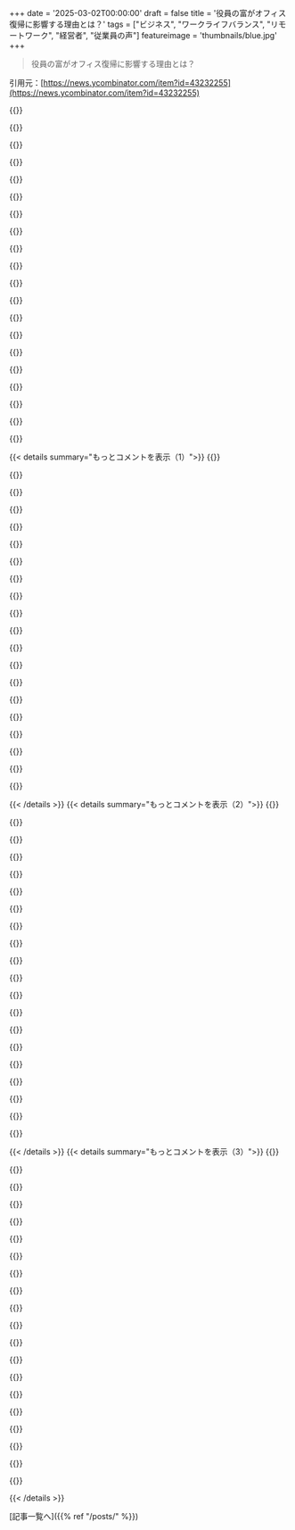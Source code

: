 +++
date = '2025-03-02T00:00:00'
draft = false
title = '役員の富がオフィス復帰に影響する理由とは？'
tags = ["ビジネス", "ワークライフバランス", "リモートワーク", "経営者", "従業員の声"]
featureimage = 'thumbnails/blue.jpg'
+++

> 役員の富がオフィス復帰に影響する理由とは？

引用元：[https://news.ycombinator.com/item?id=43232255](https://news.ycombinator.com/item?id=43232255)

{{<matomeQuote body="ちょうどこの役員が勧めてたことをやったんだけど、データを使って労働者の視点からリモート勤務のコストを描いたら、全否定された。車の摩耗や保険、食費、通勤時間の損失を考慮すると、約3万ドルの給与カットに相当することが判明した。特に技術チームは、分散していて地元の同僚ともネットワークが築けない状態だったんだ。結果、リモート勤務を支持する声が抑圧され、プロモーションの機会が減り、マイノリティのサポートも後退。解雇されたのは驚きじゃないけど、本当に残念だった。データだけじゃダメなんだ。彼らには自分のアジェンダがあって、労働者のニーズを考慮してない。解決策は団結した行動かな。" userName="stego-tech" createdAt="2025-03-02T18:36:59" color="#ff5733">}}

{{<matomeQuote body="データだけでは彼らを動かせないのは真実。彼らは従業員がオフィス勤務を好んでいるデータを持ってる。私の会社は半年ごとに従業員調査をしていて、オフィス勤務の満足度が高いと主張してる。だから、オフィス勤務がいいってことになる。" userName="jimt1234" createdAt="2025-03-02T18:58:27" color="">}}

{{<matomeQuote body="誰も回答しないウザい調査の良い使い道がやっと見つかった。最初からこれらのポリシーを強制するためのカバーを得るのが目的だったんだと思う。" userName="codr7" createdAt="2025-03-02T19:18:02" color="">}}

{{<matomeQuote body="前の職場では、調査に一生懸命答えてたけど、毎回結果を発表して何か変わると大騒ぎだった。だけど、問題は同じで、彼らが言う変化は半端だったり、自分たちのアジェンダに沿った解釈ばかり。結局また調査結果は変わらず、何も対処されなかった。気づいてからは、調査を続けたけど、結局は満足しない結果で辞めちゃった。" userName="NAHWheatCracker" createdAt="2025-03-02T19:39:48" color="">}}

{{<matomeQuote body="この会社も同様な調査を実施していたが、大規模なリストラ後、その結果は急落した。詳細なフィードバックのためのフォーカスグループに参加しても、私たちの意見は無視された。全社ミーティングでもRTOや出勤政策についての質問は無視され、結局毎回同じことの繰り返し。経営陣は自分たちの利益のために動くんだよね。" userName="stego-tech" createdAt="2025-03-02T19:55:44" color="#ff33a1">}}

{{<matomeQuote body="お気に入りだったのは、巨大な“変革”プロジェクト。McKinseyを呼んできて、調査を行った結果、満足度が役職や勤続年数に逆比例することが分かった。上が不満を抱えるのが早く、下が時間の経過とともに不満に。結局そのデータを公表しなくなったんだ。" userName="Spooky23" createdAt="2025-03-02T21:28:49" color="">}}

{{<matomeQuote body="＞経営陣は常に自己利益で動くのが現実だ。<br>その通り。皆が自己利益で動くし、私もあなたもそう。<br>>短期的利益のために未来を犠牲にすることが分かると、株価は崩壊する。<br>そうなるかも。企業は短期的な利益のために長期的な資産を食い潰している。" userName="WalterBright" createdAt="2025-03-02T21:22:05" color="">}}

{{<matomeQuote body="＞なぜダウンボートされているのかわからない。<br>ダウンボートしたわけじゃないけど、人はみんな自分の利益のために行動する傾向があるよね。<br>>短期的な利益で長期を犠牲にしてる会社がバレると、株が暴落する。<br>そうなるかもね。RTOを強制されている人は、辞める準備をするべきだ。" userName="Clubber" createdAt="2025-03-03T02:57:08" color="">}}

{{<matomeQuote body="市場の短期的な利益を見越して株を空売り予測するのが得意なら、大金を稼げる。私は空売りを試みたけど、失敗したから長期投資に切り替えた。" userName="WalterBright" createdAt="2025-03-03T03:40:39" color="">}}

{{<matomeQuote body="＞ダウンボートされている理由がわからない。<br>私もダウンボーティングしているわけじゃないけど、私たちが自分自身の最善の利益を考えるのは当然だよね。<br>リーダーには、部下の利益を考える義務がある。" userName="unclebucknasty" createdAt="2025-03-03T11:59:56" color="#ff5c5c">}}

{{<matomeQuote body="リーダーシップって、リーダー自身にもメリットがあるんだよ。能力のある、ハッピーでモチベーションの高いスタッフを持つこともリーダーにとって重要なんだ。" userName="WalterBright" createdAt="2025-03-03T18:25:08" color="#785bff">}}

{{<matomeQuote body="理論では明らかだけど、そんなリーダーに会ったことある？" userName="codr7" createdAt="2025-03-03T21:57:52" color="">}}

{{<matomeQuote body="数年前にあった企業の調査で、匿名って言ってたけど、提出が遅れたらCFOから連絡があったんだよね。" userName="emeril" createdAt="2025-03-03T00:15:26" color="">}}

{{<matomeQuote body="調査が匿名であっても、誰が提出してないかは見えるから、その辺は完全に独立じゃないよね。" userName="try_the_bass" createdAt="2025-03-03T03:19:27" color="">}}

{{<matomeQuote body="俺はLatticeを使ったことあるんだけど、約150人の組織でリーダーは約10人。調査は匿名だよ。個々のリンクで提出か未提出が分かるけど、誰が何を書いたかは分からないようになってる。でも、20人以下の規模だと分かりやすい。" userName="rrrx3" createdAt="2025-03-03T16:05:48" color="">}}

{{<matomeQuote body="＞”あなたの直接の部下は通信スタイルで識別できるかもしれないけど、それがリーダー全体に自然に伝わるとは思えない。”実際、直接の報告者だけしか識別できないんだよ。このことはリーダーから上層部までの間では成り立たない。" userName="try_the_bass" createdAt="2025-03-03T22:28:10" color="">}}

{{<matomeQuote body="＞”あなたのリーダーシップが誰が不適だと言ったときに、その知識を使って適切な人を解雇するつもりですか？”そのリーダーが言うのを聞いたら、役に立たない人を助けるべきって考えたくはないよ。" userName="avidiax" createdAt="2025-03-04T18:01:42" color="">}}

{{<matomeQuote body="当然、調査が匿名でも、最後の回答者の回答が分かっちゃうから、その結果を知ってしまうよね。" userName="addaon" createdAt="2025-03-03T03:54:59" color="">}}

{{<matomeQuote body="投票が義務の国もあるんだよ。投票しないと権利失ったり罰金があるから、選挙はしっかり行われてるのかって思う。" userName="HeavyStorm" createdAt="2025-03-03T02:39:23" color="">}}

{{<matomeQuote body="オフィスの近くに住んでたら、RTOはそれほど悪くないと思うけど、長距離通勤の場合はどうなのかな？" userName="nazgul17" createdAt="2025-03-02T21:31:17" color="">}}

{{< details summary="もっとコメントを表示（1）">}}
{{<matomeQuote body="オフィスに週に少しでもいるほうが幸せだって言ってるんだけど、あなたの経験と反する調査結果は嘘だって思わないでほしい。" userName="bratbag" createdAt="2025-03-02T22:03:31" color="">}}

{{<matomeQuote body="リモートの同僚がどうこうってのが問題だよ。戻るのは気にしないけど、プロジェクトマネージャーとして、みんながバラバラにいるから、オフィスに行けば知ってる人に挨拶して、Teamsコールばっかでプライバシーゼロだし、帰ってるだけって感じ。" userName="bigs" createdAt="2025-03-02T23:55:40" color="#785bff">}}

{{<matomeQuote body="今の問題は二つあって、経営陣は自分が大事だと思ってるから、意見対立があるんだよね。多くの人は仕事が自分のアイデンティティと結びついてるけど、他方では仕事は生活の手段だと考えてる人が多い。この二つのグループはゴールが違うから、意見が食い違うんだよ。" userName="hn_throwaway_99" createdAt="2025-03-02T21:28:41" color="#785bff">}}

{{<matomeQuote body="俺も第一のグループだ！12時間働いて、自由な時間に勉強してる。リモートが好き、通勤時間が無駄になるから。ただランチや雑談が恋しいけど、それより効率的なのが大事。" userName="HeavyStorm" createdAt="2025-03-03T02:53:44" color="">}}

{{<matomeQuote body="このコメントの皮肉が強すぎて笑いしか出ない。他社の状況を無視して一般化しすぎだと思う。何社も働いてたけど、従業員の意見を真剣に聞こうとしてたとこもあれば、そうじゃないとこもあった。" userName="try_the_bass" createdAt="2025-03-03T03:28:38" color="">}}

{{<matomeQuote body="＞全然違う企業があったとしても、それが統計的に意味があるなら景色が違ってるはずだ。でも現実は違う。確かに小さい善人がいるかもしれないけど、大多数が正しいとは限らない。" userName="dumbledoren" createdAt="2025-03-03T14:53:20" color="">}}

{{<matomeQuote body="リモートワークがほんとに生産性を20倍にした。コロナ中に1000人のチームを管理してたけど、全ての指標が改善した。でも今は逆で、役員は会社とその利益を代表してるから、ハイブリッドが問題なんだ。" userName="Spooky23" createdAt="2025-03-02T21:42:54" color="#ff5733">}}

{{<matomeQuote body="複数の仕事を持つって何が問題なの？結果が良ければいいんじゃない？別に仕事のやり方なんて気にしないと思う。効率を追求しても短期的な意味でしかプラスにはならないよ。" userName="kjkjadksj" createdAt="2025-03-02T23:47:23" color="">}}

{{<matomeQuote body="ありがとう、君の意見に同意する。ハイブリッドだと結局みんなイライラすると思う。確かにグリフトや詐欺はあるけど、実際の何パーセントがそれに関わってると思う？97％の人が幸せで生産的なら、その3％を追求するのはもったいなくない？" userName="draebek" createdAt="2025-03-02T23:10:27" color="#38d3d3">}}

{{<matomeQuote body="契約社員だと４０％以上はありそう。従業員はそれほど多くないと思うけど、明確な業績の証拠がないと気づきにくい怠けもある。大きな問題は、遠くに引っ越して働くルールを避けるために虚偽の病気を作り出す人たちだ。私のチームの多くはITインフラでサポート業務をやってるけど、オペレーション面ではチケットを理解してれば見つけやすい。開発側は良いマネージャーやリーダーが必要だし、ワークフローを理解しないと公平な評価はできない。ハイブリッドだと隠れやすいね。" userName="Spooky23" createdAt="2025-03-03T01:24:08" color="#45d325">}}

{{<matomeQuote body="もしWFHがオフィス勤務より効率的だというなら、時間が経つにつれてオフィスの会社はWFHの会社に取って代わられるだろう。市場原理を抑え込むような集団行動は長期的には害になる。欧州の経済を見てみろ。企業は利益を生み出すために存在していて、そうでなければ倒産するんだ。みんなには自分に合った会社に移る自由があるし、自分のビジネスを始めることも可能。" userName="WalterBright" createdAt="2025-03-02T21:19:35" color="">}}

{{<matomeQuote body="自分のコメントに来て“自由市場の見えない手”という誤解を広めないでほしい。証拠があっても、君の主張を崩すデータが出たら、目標を動かす歴史がある。みんなが億ドル企業を始められるというのは、資源が無限で通貨の価値が失われてしまう。だからこそ、規制が必要なんだ。そうすると、平等な結果が確保できる。" userName="stego-tech" createdAt="2025-03-03T00:34:37" color="">}}

{{<matomeQuote body="君の主張が正しいなら、会社が本当は別の方向で働けるなら、その例はどこにあるのか？君が表現している環境は、労働者を搾取することが主な目標の会社で溢れているわけではないはず。私たちには自由な時代があるから、代替モデルが成長する余地はたくさんあるのに、実際には君の提示する「より良いモデル」で働く会社は見当たらない。" userName="try_the_bass" createdAt="2025-03-03T03:32:27" color="">}}

{{<matomeQuote body="企業の主な目標が労働者を搾取することだとするなら、その理由は何なんだ？労働者を搾取するのは当たり前っていうなら、全ての企業がそうだとすればその根拠はどこにあるのか？" userName="taurath" createdAt="2025-03-03T05:04:41" color="">}}

{{<matomeQuote body="全ての企業が労働者を搾取する目的だけだというのは広すぎる。確かに多くの企業は利益を追求するけど、需要に応じた有用な製品を生み出してることが多い。だからこそ、企業が従業員のためにしっかりと向き合う必要が出てくる。実際、最低限越えて従業員の福利厚生に力を入れる会社もある。" userName="try_the_bass" createdAt="2025-03-03T05:31:21" color="">}}

{{<matomeQuote body="市場は本当にWFHとRTOの違いが見えるほど自由なのか？" userName="intelVISA" createdAt="2025-03-02T21:32:26" color="">}}

{{<matomeQuote body="WFHとRTOの間に規制があるとは知らないんだけど。" userName="WalterBright" createdAt="2025-03-02T23:27:38" color="">}}

{{<matomeQuote body="規制だけが市場を不自由にする要因じゃなくて、市場にいるプレイヤーが大きすぎると権力を持つこともあるよ。" userName="harimau777" createdAt="2025-03-03T02:03:19" color="">}}

{{<matomeQuote body="企業の歴史は、企業が支配的になってから、止められない独占と呼ばれ、そしてまた倒れていくんだ。アメリカのビジネスの歴史にはIBMやWalmart、GEなどの例が数多くある。支配を維持するためには政府を使って競争を抑え込むしかない。" userName="WalterBright" createdAt="2025-03-03T02:33:53" color="">}}

{{<matomeQuote body="これ、俺が疑ってたこととめっちゃ一致してる。経営者って、仕事中心の生き方をしているから、他の人が異なる選択をする理由が分からないんだろうな。勤務地や週の働く時間も同様で、下層の労働者は視点や優先順位が違うって受け入れにくいだろうな。それに、一定の地位にいると、勤務地や時間のネガティブな面をどうにかできるからね。通勤もなくて、個人シェフがいて、家事は全部カバーされて、フルタイムの個別保育もある。睡眠や生き残りをバランス取るための時間がいらないって、やっぱりオフィスに50〜60時間来るのは楽だよね。でも、普通の従業員にとってはそんな生活じゃない。" userName="dividefuel" createdAt="2025-03-02T17:18:50" color="#ff33a1">}}


{{< /details >}}
{{< details summary="もっとコメントを表示（2）">}}
{{<matomeQuote body="俺もこの経営者が提唱してたことに従ったけど、労働者の視点からデータを使って論じたら、ボコボコに叩かれた。結局、RTOが悪い理由を企業に納得させたいなら、組織への悪影響を示さないといけないと思う。みんな、自分の視点からアプローチしがちだよね。" userName="kcplate" createdAt="2025-03-02T18:57:14" color="">}}

{{<matomeQuote body="企業にRTOの悪影響を納得させたいなら、組織への悪影響を見せる必要がある。たしかに、 ~$30,000も余分にかかる仕事を選びたければ、給与も上げないと駄目だよ。差額を半分にすれば、どっちも$15,000得られるし、会社の直接的なコストも考慮すると、リモートワークならオフィススペースも減らせる。家賃だけじゃなくて、光熱費、保険、インターネット、家具、税金、清掃、法律事務所や許可申請の費用もたくさんあるんだよ。" userName="AnthonyMouse" createdAt="2025-03-02T19:36:29" color="#ff33a1">}}

{{<matomeQuote body="君の考え方はちょっとおかしいと思う。RTOの固定コストは、運転手の通勤や物理的な場所によって異なるからね。たとえば、同じ仕事をしてる二人のうち、一人（Joe）は5分歩いて通勤するけど、もう一人（John）は50分運転してる。もしジョーがたくさんいるなら、ジョンの通勤コストなんて気にしなくていいってことだよ。建物のコストは、実際には大したことないし、特にリモートでできない役割があればね。" userName="kcplate" createdAt="2025-03-02T22:44:57" color="">}}

{{<matomeQuote body="＞『同じ仕事をしている二人でも、Joeは5分の通勤でJohnは50分運転している。』そう言っても、彼らの費用が違うってことにはならないんだよ。Johnは月に$2,500もの通勤コストがかかってて、Joeは中心街に住むために$2,500の家賃を払ってる。効率的市場仮説では同じだし、企業で規模を考えた時はまれな特異点よりも平均や中央値を重視するべきだ。" userName="AnthonyMouse" createdAt="2025-03-02T23:20:39" color="">}}

{{<matomeQuote body="＞『彼らは異なる費用を持っているわけではない。』生活費は一般的なものであって、雇用がどうであれ消えたりしないよ。多少は減ったり増えたりするかもしれないけど、すべてが雇用に結びついているとは限らない。それに、もし生活費が不満なら、辞めるか引っ越せばいい。" userName="kcplate" createdAt="2025-03-03T00:05:43" color="">}}

{{<matomeQuote body="＞『生活費は一般的なもので、雇用や家でないと消えない。』その前提に疑問がある。全体の差は$2,500/月で、都心の不動産はやっぱり高いんだ。それにもし通勤費がかかるのにワークフロムホームじゃないなら、$30,000/yearも損するんだけど、会社はそれを考慮していないのでは？" userName="AnthonyMouse" createdAt="2025-03-03T08:11:53" color="">}}

{{<matomeQuote body="正直、君の見解はちょっと変わってると思う。君は、自分の働く時間だけでなく、それ以外の時間に対しても雇用主が報酬を支払うべきだと考えているみたいだが、そんな期待を持ったことは一度もない。君は、オフィスで働く組織に対してあまり経験がないように感じる。これまでリモートでしか働いたことがないんじゃないかな。" userName="kcplate" createdAt="2025-03-03T19:49:19" color="">}}

{{<matomeQuote body="＞『彼らは時間を働いている間だけでなく、ずっと支払ってもらうべきだと考えている』そうじゃなくて、雇用主は彼らに対して他の会社と同じ価値を維持しないといけないと思ってる。もし別の会社がWFHを許可していて、そっちの業務の価値が高く、同じ給与なのに、WFHを選ぶと年間$30,000の違いが出るなら、どうすればいいんだろう？" userName="AnthonyMouse" createdAt="2025-03-03T20:26:13" color="">}}

{{<matomeQuote body="＞『雇用主はその差額を補填すべきだ』そんなことはない。彼らは必要な人を集めるために十分な補償と福利厚生を提供すればいいんだ。でも、他の会社がWFHを提供しながらも、十分な応募者を集められるなら、たとえオフィスを必要としても関係ないよ。" userName="kcplate" createdAt="2025-03-04T00:00:56" color="">}}

{{<matomeQuote body="＞「他の会社がどうするかは重要か？」という問いについて、もちろん重要だね。リモートで働ける環境を提供すれば、同じ人を数千ドル安く雇える可能性があるからね。問題は、オフィス勤務を強制することで社員の満足度が下がるのに、なぜお金を無駄にするのかってことだよ。" userName="AnthonyMouse" createdAt="2025-03-04T02:14:05" color="#ff5733">}}

{{<matomeQuote body="リモートワークを推奨する会社に対して、適応するか、経営陣に反対するか選ぶ必要があるって言いたいんだろうね。リモートで働くことに満足している人も多いし、適応できる人が多いけど、リモートワークを選べない状況では、運を天に任せるしかない。" userName="kcplate" createdAt="2025-03-04T04:37:50" color="#38d3d3">}}

{{<matomeQuote body="リモート希望の人は91％いるってデータがあるよ。適応することは大切だけど、実際にはリモートを求める人の方が多くて、ほとんどの人はオフィス勤務なんて望んでいないからね。" userName="AnthonyMouse" createdAt="2025-03-04T07:16:16" color="#38d3d3">}}

{{<matomeQuote body="他の会社におけるコストを考えて、オフィス勤務だと30,000ドルのコストがかかるなら、その分給料が高くなるのは当然だろう。" userName="thaumasiotes" createdAt="2025-03-02T20:00:07" color="">}}

{{<matomeQuote body="会社にとっては、オフィス勤務を強制しなければ、コストを抑えられるし、リモートの働き手を探しやすくなることで、多くの利点がある。" userName="AnthonyMouse" createdAt="2025-03-02T20:02:45" color="">}}

{{<matomeQuote body="シナリオAとBのコストを比較して、会社にとってどれだけの利益があるのか具体的に考えないと、オフィス勤務の意味が見えてこないよ。自分にとっても会社にとっても、損ではないはずだ。" userName="thaumasiotes" createdAt="2025-03-02T21:57:53" color="">}}

{{<matomeQuote body="オフィス勤務には多くのコストがかかることを忘れたらダメだよね。もしコストがプラスなら、転職する価値があるはずなんだ。" userName="AnthonyMouse" createdAt="2025-03-02T22:44:55" color="">}}

{{<matomeQuote body="君が混乱している理由は、結局のところ彼の価値を考慮してないからでは？給料は彼が納得する額以上に出せるはずはないし、その差は何なのかを考えるべきだよ。" userName="thaumasiotes" createdAt="2025-03-02T23:47:34" color="#ff5733">}}

{{<matomeQuote body="リモートワークの普及によって、オフショアの優秀な開発者が増えて、アメリカの給料を払う理由がなくなっているから、リモートを求める流れはもう止められないって言いたいんだね。" userName="hn_throwaway_99" createdAt="2025-03-02T21:32:33" color="#ff5733">}}

{{<matomeQuote body="もしリモートを強引にやめさせるなら、社員は辞めていくし、新しい人材を採用するコストもかかってくる。オフィスのためにお金を使うのはムダだよね。" userName="AnthonyMouse" createdAt="2025-03-02T22:14:57" color="#38d3d3">}}

{{<matomeQuote body="もし経営陣が本当にRTOを望むなら、離職者が出るだろうし、新しい人を雇わなきゃならなくなるかもね。最近2年間で550Kのテック業界のレイオフがあったから、オフィスに通勤するための給料をもらいたい人たちがたくさんいると思うよ。" userName="kcplate" createdAt="2025-03-03T04:04:35" color="#ff5733">}}


{{< /details >}}
{{< details summary="もっとコメントを表示（3）">}}
{{<matomeQuote body="問題は、別の人を雇えるかどうかじゃないんだよね。市場価格で常に雇えるとはいえ、通勤費用が年間約3万ドルかかるとしたら、その金額を負担する人を見つけるためにどれだけ多く支払わなきゃならないかってことだ。" userName="AnthonyMouse" createdAt="2025-03-03T07:43:29" color="">}}

{{<matomeQuote body="コストにこだわりすぎて、オフィスで働く人の賃金を彼らが払いたい額で充足できる組織にはほとんど関係ないことを見失ってるよ。" userName="kcplate" createdAt="2025-03-04T00:40:16" color="">}}

{{<matomeQuote body="彼らが払いたい額は「少ない」。" userName="AnthonyMouse" createdAt="2025-03-04T02:25:18" color="">}}

{{<matomeQuote body="同意だよ。お金のある人の時間管理は異なるから、平等に思える24時間ではないんだ。" userName="SketchySeaBeast" createdAt="2025-03-02T17:34:30" color="">}}

{{<matomeQuote body="ほとんどの家族持ちは80時間働いてるってことを考えておくべきだと思う。裕福な人たちは他の人に仕事を任せて、50時間から60時間に減らしてるけど、それだからって“貧乏な人たちはみんな怠けてる”とは言えないよね。" userName="alabastervlog" createdAt="2025-03-02T17:46:11" color="">}}

{{<matomeQuote body="そうでもないと思うよ。忙しい人はもっと家族やコミュニティ活動に参加してるし、もっと仕事もしてる。忙しいことが必ずしも悪いとは限らないんだ。" userName="grandempire" createdAt="2025-03-02T18:17:31" color="">}}

{{<matomeQuote body="ついていけてないようだけど、週に30時間の無給の労働があって、通勤があったらさらに40時間増える。家族との関係を傷つけることなく、その時間を減らせたら、別のことにもっと時間とエネルギーを使えるのに。時計のメカニズム的に考えてもそうだよ。" userName="alabastervlog" createdAt="2025-03-02T18:28:59" color="#785bff">}}

{{<matomeQuote body="私が言いたいのは、忙しい人はさらに多くのことをやってるってこと。本当に子どもが時間を奪っていると思うかもしれないけど、実際はもっとたくさんのことをこなしてるんだ。" userName="grandempire" createdAt="2025-03-02T18:33:29" color="">}}

{{<matomeQuote body="あなたが見落としてるのは、必須なタスクとオプションなタスクの違い。誰かに家事をやらせれば、自分の時間にオプションのことに時間を使えるから、時間の使い方が上手くなったと思わせてしまうんだよ。" userName="SketchySeaBeast" createdAt="2025-03-02T18:45:42" color="">}}

{{<matomeQuote body="仕事と子どもがいる大人は、帰宅してから“余った時間をどうしようかな”なんて考えないよ。みんな忙しいんだから。努力や優先順位、効率が大事なんだ。" userName="grandempire" createdAt="2025-03-02T20:20:19" color="#38d3d3">}}

{{<matomeQuote body="料理や掃除ができない人はそれをしなきゃいけないから忙しいけど、余裕のある人はそれを選べる。日常のタスクを他の人に任せることで、もっと別のことに時間を使えるようになるよ。" userName="SketchySeaBeast" createdAt="2025-03-02T20:27:26" color="#38d3d3">}}

{{<matomeQuote body="自分で料理や掃除をする人も多いよね。確かに他の人に頼めば時間は節約できるけど、それがXやY、Zを達成するためのキーかどうかは疑問。忙しさには性格やスキルの違いもあるから、必ずしもお金が全てじゃない。" userName="grandempire" createdAt="2025-03-02T20:38:30" color="">}}

{{<matomeQuote body="この投稿はまた別のエグゼクティブが、自分たちの行動を正当化しようとしてるだけに見える。彼らの成功が他の労働者より上だって分かってるけど、気にしてない。" userName="Jcampuzano2" createdAt="2025-03-02T17:50:41" color="">}}

{{<matomeQuote body="＞お金と成功がすべてというのはどうか？これは営利企業なんだからそうなるのは仕方ない。>労働市場が正常に機能しているなら、労働者は良い職場に移れるはずなんだ。" userName="timewizard" createdAt="2025-03-02T18:56:13" color="">}}

{{<matomeQuote body="いやいや、これらの人たちは週40時間働いてるわけでも、その倍をやってるわけでもないよ。" userName="mlinhares" createdAt="2025-03-02T17:54:29" color="">}}

{{<matomeQuote body="実際は彼らは長時間働いてるよ。でもそれが行動を正当化する理由にはならない。VPやEVPレベルの人は12時間以上働くこともあるし、家族との関係が崩れることが多いんだ。" userName="Ancapistani" createdAt="2025-03-02T18:29:58" color="#785bff">}}

{{<matomeQuote body="VPやEVPたちが何をしてるかは疑問だね。自分の経験では、CEOは仕事よりも飲み会の方が多い印象があるよ。" userName="snozolli" createdAt="2025-03-02T20:06:01" color="">}}

{{<matomeQuote body="そのエグゼクティブたちは、自己利益と名声しか考えてないよね。利益を追求するあまり、家庭を顧みないことだってある。" userName="jajko" createdAt="2025-03-02T17:27:05" color="">}}

{{<matomeQuote body="確かに、成功する人だけが生き残るバイアスもあるけど、お金のための行動が多くなってるのも事実。仕事を優先しすぎると、家族との時間が失われると思う。" userName="bigyabai" createdAt="2025-03-02T17:39:27" color="#ff33a1">}}

{{<matomeQuote body="仕事の内容が違うってのもあるよね。オフィスでの仕事が会議や人と話すことばかりなら、資料が揃ってないとイライラするだろうけど、ずっとプログラム打ってるような仕事なら、オフィスにいる意味ってあんまりないよ。前はオフィスに行っても一日誰とも話さずにいても平気だったし、デスクなんてどこでも良かったって奥さんも驚いてた。もしFAAaaaNGの役員がこれを読んでたら、RTOは直接管理してる人だけに義務付けて、その下の人は自由に決めさせてあげるといいよ。" userName="IshKebab" createdAt="2025-03-02T18:07:00" color="">}}


{{< /details >}}


[記事一覧へ]({{% ref "/posts/" %}})
